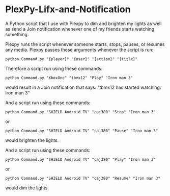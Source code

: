# PlexPy-Lifx-and-Notification
A Python script that I use with Plexpy to dim and brighten my lights as well as send a Join notification whenever one of my friends starts watching something. 

Plexpy runs the script whenever someone starts, stops, pauses, or resumes any media. Plexpy passes these arguments whenever the script is run:
```
python Command.py "{player}" "{user}" "{action}" "{title}"
```

Therefore a script run using these commands:
```
python Command.py "XboxOne" "tbmx12" "Play" "Iron man 3"
```
would result in a Join notification that says: "tbmx12 has started watching: Iron man 3"

And a script run using these commands:
```
python Command.py "SHIELD Android TV" "caj380" "Stop" "Iron man 3"
```
or
```
python Command.py "SHIELD Android TV" "caj380" "Pause" "Iron man 3"
```
would brighten the lights.

And a script run using these commands:
```
python Command.py "SHIELD Android TV" "caj380" "Play" "Iron man 3"
```
or
```
python Command.py "SHIELD Android TV" "caj380" "Resume" "Iron man 3"
```
would dim the lights.
